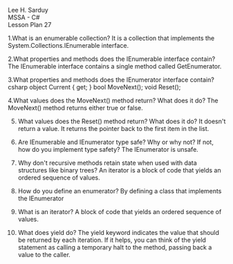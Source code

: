 Lee H. Sarduy  
MSSA - C#                                                                                                                                                          
Lesson Plan 27

1.What is an enumerable collection?
 It is a collection that implements the System.Collections.IEnumerable interface.

2.What properties and methods does the IEnumerable interface contain?
The IEnumerable interface contains a single method called GetEnumerator.

3.What properties and methods does the IEnumerator interface contain? 
csharp object Current { get; } bool MoveNext(); void Reset();

4.What values does the MoveNext() method return? What does it do?
The MoveNext() method returns either true or false.

5. What values does the Reset() method return? What does it do?
It doesn't return a value. It returns the pointer back to the first item in the list.

6. Are IEnumerable and IEnumerator type safe? Why or why not? If not, how do you implement type safety?
The IEnumerator is unsafe.

7. Why don't recursive methods retain state when used with data structures like binary trees?
An iterator is a block of code that yields an ordered sequence of values.

8. How do you define an enumerator?
By defining a class that implements the IEnumerator<T>

9. What is an iterator?
A block of code that yields an ordered sequence of values.

10. What does yield do?
The yield keyword indicates the value that should be returned by each iteration. 
If it helps, you can think of the yield statement as calling a temporary halt to the method, 
passing back a value to the caller.